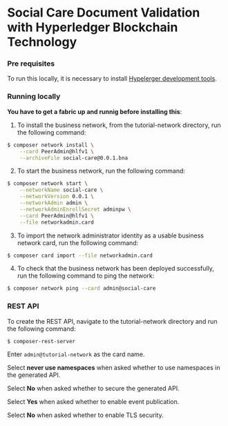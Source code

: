 # Social Care Document Validation with Hyperledger Blockchain Technology

### Pre requisites
To run this locally, it is necessary to install [Hypelerger development tools](https://hyperledger.github.io/composer/latest/installing/development-tools.html).

### Running locally

**You have to get a fabric up and runnig before installing this**:

1. To install the business network, from the tutorial-network directory, run the following command:
```sh
$ composer network install \
    --card PeerAdmin@hlfv1 \
    --archiveFile social-care@0.0.1.bna
```
2. To start the business network, run the following command:
```sh
$ composer network start \
    --networkName social-care \
    --networkVersion 0.0.1 \
    --networkAdmin admin \
    --networkAdminEnrollSecret adminpw \
    --card PeerAdmin@hlfv1 \
    --file networkadmin.card
```
3. To import the network administrator identity as a usable business network card, run the following command:
```sh
$ composer card import --file networkadmin.card
```
4. To check that the business network has been deployed successfully, run the following command to ping the network:
```sh
$ composer network ping --card admin@social-care    
```
### REST API

To create the REST API, navigate to the tutorial-network directory and run the following command:
```sh
$ composer-rest-server
```
Enter `admin@tutorial-network` as the card name.

Select **never use namespaces** when asked whether to use namespaces in the generated API.

Select **No** when asked whether to secure the generated API.

Select **Yes** when asked whether to enable event publication.

Select **No** when asked whether to enable TLS security.
